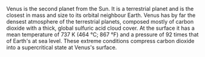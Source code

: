 Venus is the second planet from the Sun. It is a terrestrial planet and is the closest in mass and size to its orbital neighbour Earth. Venus has by far the densest atmosphere of the terrestrial planets, composed mostly of carbon dioxide with a thick, global sulfuric acid cloud cover. At the surface it has a mean temperature of 737 K (464 °C; 867 °F) and a pressure of 92 times that of Earth's at sea level. These extreme conditions compress carbon dioxide into a supercritical state at Venus's surface.

